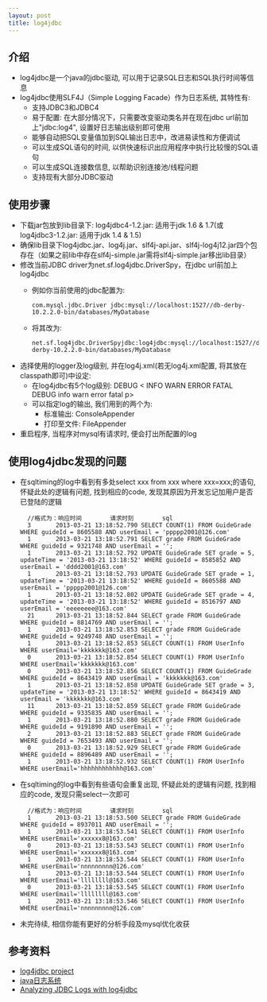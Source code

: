 ```yaml
---
layout: post
title: log4jdbc
---
```


## 介绍

* log4jdbc是一个java的jdbc驱动, 可以用于记录SQL日志和SQL执行时间等信息
* log4jdbc使用SLF4J（Simple Logging Facade）作为日志系统, 其特性有:
  * 支持JDBC3和JDBC4
  * 易于配置: 在大部分情况下，只需要改变驱动类名并在现在jdbc url前加上"jdbc:log4", 设置好日志输出级别即可使用
  * 能够自动把SQL变量值加到SQL输出日志中，改进易读性和方便调试
  * 可以生成SQL语句的时间, 以供快速标识出应用程序中执行比较慢的SQL语句
  * 可以生成SQL连接数信息, 以帮助识别连接池/线程问题
  * 支持现有大部分JDBC驱动

## 使用步骤

* 下载jar包放到lib目录下: log4jdbc4-1.2.jar: 适用于jdk 1.6 & 1.7(或log4jdbc3-1.2.jar: 适用于jdk 1.4 & 1.5)
* 确保lib目录下log4jdbc.jar、log4j.jar、slf4j-api.jar、slf4j-log4j12.jar四个包存在（如果之前lib中存在slf4j-simple.jar需将slf4j-simple.jar移出lib目录）
* 修改当前JDBC driver为net.sf.log4jdbc.DriverSpy，在jdbc url前加上log4jdbc
  * 例如你当前使用的jdbc配置为:

		com.mysql.jdbc.Driver jdbc:mysql://localhost:1527//db-derby-10.2.2.0-bin/databases/MyDatabase
		
  * 将其改为:
  
		net.sf.log4jdbc.DriverSpyjdbc:log4jdbc:mysql://localhost:1527//db-derby-10.2.2.0-bin/databases/MyDatabase
* 选择使用的logger及log级别, 并在log4j.xml(若无log4j.xml配置, 将其放在classpath即可)中设定:
  * 在log4jdbc有5个log级别: DEBUG < INFO WARN ERROR FATAL DEBUG info warn error fatal p>
  * 可以指定log的输出, 我们用到的两个为:
    * 标准输出: ConsoleAppender
    * 打印至文件: FileAppender
* 重启程序, 当程序对mysql有请求时, 便会打出所配置的log

## 使用log4jdbc发现的问题

* 在sqltiming的log中看到有多处select xxx from xxx where xxx=xxx;的语句, 怀疑此处的逻辑有问题, 找到相应的code, 发现其原因为开发忘记加用户是否已登陆的逻辑

		//格式为：响应时间        请求时刻        sql       
		3       2013-03-21 13:18:52.790 SELECT COUNT(1) FROM GuideGrade WHERE guideId = 8605588 AND userEmail = 'ppppp2001@126.com'
		1       2013-03-21 13:18:52.791 SELECT grade FROM GuideGrade WHERE guideId = 9321748 AND userEmail = '';
		1       2013-03-21 13:18:52.792 UPDATE GuideGrade SET grade = 5, updateTime = '2013-03-21 13:18:52' WHERE guideId = 8585852 AND userEmail = 'dddd2001@163.com'
		1       2013-03-21 13:18:52.793 UPDATE GuideGrade SET grade = 1, updateTime = '2013-03-21 13:18:52' WHERE guideId = 8605588 AND userEmail = 'ppppp2001@126.com'
		1       2013-03-21 13:18:52.802 UPDATE GuideGrade SET grade = 4, updateTime = '2013-03-21 13:18:52' WHERE guideId = 8516797 AND userEmail = 'eeeeeeee@163.com'
		21      2013-03-21 13:18:52.844 SELECT grade FROM GuideGrade WHERE guideId = 8814769 AND userEmail = '';
		1       2013-03-21 13:18:52.853 SELECT grade FROM GuideGrade WHERE guideId = 9249748 AND userEmail = '';
		1       2013-03-21 13:18:52.853 SELECT COUNT(1) FROM UserInfo WHERE userEmail='kkkkkkk@163.com'
		0       2013-03-21 13:18:52.854 SELECT COUNT(1) FROM UserInfo WHERE userEmail='kkkkkkk@163.com'
		0       2013-03-21 13:18:52.856 SELECT COUNT(1) FROM GuideGrade WHERE guideId = 8643419 AND userEmail = 'kkkkkkk@163.com'
		1       2013-03-21 13:18:52.858 UPDATE GuideGrade SET grade = 3, updateTime = '2013-03-21 13:18:52' WHERE guideId = 8643419 AND userEmail = 'kkkkkkk@163.com'
		11      2013-03-21 13:18:52.859 SELECT grade FROM GuideGrade WHERE guideId = 9335835 AND userEmail = '';
		1       2013-03-21 13:18:52.880 SELECT grade FROM GuideGrade WHERE guideId = 9191890 AND userEmail = '';
		2       2013-03-21 13:18:52.883 SELECT grade FROM GuideGrade WHERE guideId = 7653493 AND userEmail = '';
		0       2013-03-21 13:18:52.929 SELECT grade FROM GuideGrade WHERE guideId = 8896489 AND userEmail = '';
		1       2013-03-21 13:18:52.932 SELECT COUNT(1) FROM UserInfo WHERE userEmail='hhhhhhhhhhhh@163.com'

* 在sqltiming的log中看到有些语句会重复出现, 怀疑此处的逻辑有问题, 找到相应的code, 发现只需select一次即可

		//格式为：响应时间        请求时刻        sql
		1       2013-03-21 13:18:53.500 SELECT grade FROM GuideGrade WHERE guideId = 8937011 AND userEmail = '';
		1       2013-03-21 13:18:53.541 SELECT COUNT(1) FROM UserInfo WHERE userEmail='xxxxxx8@163.com'
		0       2013-03-21 13:18:53.543 SELECT COUNT(1) FROM UserInfo WHERE userEmail='xxxxxx8@163.com'
		1       2013-03-21 13:18:53.544 SELECT COUNT(1) FROM UserInfo WHERE userEmail='nnnnnnnnn@126.com'
		1       2013-03-21 13:18:53.544 SELECT COUNT(1) FROM UserInfo WHERE userEmail='llllllll@163.com'
		0       2013-03-21 13:18:53.545 SELECT COUNT(1) FROM UserInfo WHERE userEmail='llllllll@163.com'
		1       2013-03-21 13:18:53.546 SELECT COUNT(1) FROM UserInfo WHERE userEmail='nnnnnnnnn@126.com'
		
* 未完待续, 相信你能有更好的分析手段及mysql优化收获

## 参考资料

* [log4jdbc project](https://code.google.com/p/log4jdbc/)
* [java日志系统](http://armani.iyoudao.net/blog/2012/12/16/java-logging-system-intro/)
* [Analyzing JDBC Logs with log4jdbc](http://www.cubrid.org/analyzing_jdbc_logs)
